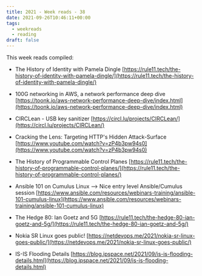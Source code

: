 ```yaml
---
title: 2021 - Week reads - 38
date: 2021-09-26T10:46:11+00:00
tags:
  - weekreads
  - reading
draft: false
---
```


This week reads compiled:

- The History of Identity with Pamela Dingle
[https://rule11.tech/the-history-of-identity-with-pamela-dingle/](https://rule11.tech/the-history-of-identity-with-pamela-dingle/)

- 100G networking in AWS, a network performance deep dive
[https://toonk.io/aws-network-performance-deep-dive/index.html](https://toonk.io/aws-network-performance-deep-dive/index.html)

- CIRCLean - USB key sanitizer
[https://circl.lu/projects/CIRCLean/](https://circl.lu/projects/CIRCLean/)

- Cracking the Lens: Targeting HTTP's Hidden Attack-Surface
[https://www.youtube.com/watch?v=zP4b3pw94s0](https://www.youtube.com/watch?v=zP4b3pw94s0)

- The History of Programmable Control Planes
[https://rule11.tech/the-history-of-programmable-control-planes/](https://rule11.tech/the-history-of-programmable-control-planes/)

- Ansible 101 on Cumulus Linux --> Nice entry level Ansible/Cumulus session
[https://www.ansible.com/resources/webinars-training/ansible-101-cumulus-linux](https://www.ansible.com/resources/webinars-training/ansible-101-cumulus-linux)

- The Hedge 80: Ian Goetz and 5G
[https://rule11.tech/the-hedge-80-ian-goetz-and-5g/](https://rule11.tech/the-hedge-80-ian-goetz-and-5g/)

- Nokia SR Linux goes public!
[https://netdevops.me/2021/nokia-sr-linux-goes-public/](https://netdevops.me/2021/nokia-sr-linux-goes-public/)

- IS-IS Flooding Details
[https://blog.ipspace.net/2021/09/is-is-flooding-details.html](https://blog.ipspace.net/2021/09/is-is-flooding-details.html)
